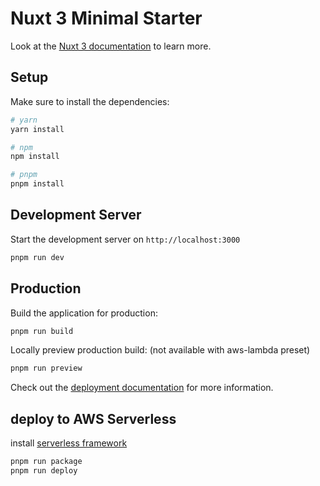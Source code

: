 # Nuxt 3 Minimal Starter

Look at the [Nuxt 3 documentation](https://nuxt.com/docs/getting-started/introduction) to learn more.

## Setup

Make sure to install the dependencies:

```bash
# yarn
yarn install

# npm
npm install

# pnpm
pnpm install
```

## Development Server

Start the development server on `http://localhost:3000`

```bash
pnpm run dev
```

## Production

Build the application for production:

```bash
pnpm run build
```

Locally preview production build: (not available with aws-lambda preset)

```bash
pnpm run preview
```

Check out the [deployment documentation](https://nuxt.com/docs/getting-started/deployment) for more information.
## deploy to AWS Serverless
install [serverless framework](https://www.serverless.com/framework/docs/getting-started)

```bash
pnpm run package
pnpm run deploy
```


